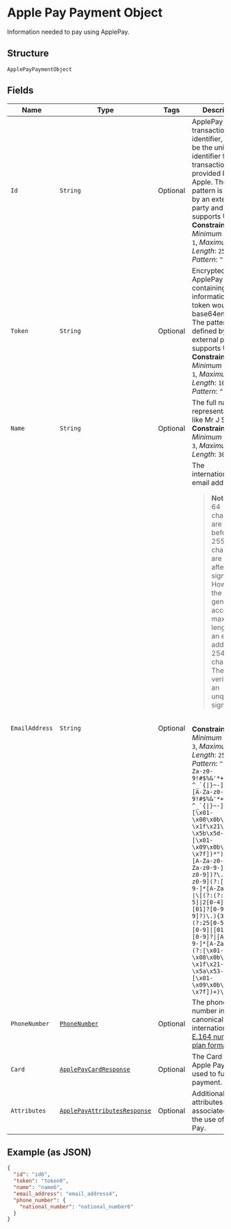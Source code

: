 
# Apple Pay Payment Object

Information needed to pay using ApplePay.

## Structure

`ApplePayPaymentObject`

## Fields

| Name | Type | Tags | Description | Getter | Setter |
|  --- | --- | --- | --- | --- | --- |
| `Id` | `String` | Optional | ApplePay transaction identifier, this will be the unique identifier for this transaction provided by Apple. The pattern is defined by an external party and supports Unicode.<br>**Constraints**: *Minimum Length*: `1`, *Maximum Length*: `250`, *Pattern*: `^.*$` | String getId() | setId(String id) |
| `Token` | `String` | Optional | Encrypted ApplePay token, containing card information. This token would be base64encoded. The pattern is defined by an external party and supports Unicode.<br>**Constraints**: *Minimum Length*: `1`, *Maximum Length*: `10000`, *Pattern*: `^.*$` | String getToken() | setToken(String token) |
| `Name` | `String` | Optional | The full name representation like Mr J Smith.<br>**Constraints**: *Minimum Length*: `3`, *Maximum Length*: `300` | String getName() | setName(String name) |
| `EmailAddress` | `String` | Optional | The internationalized email address.<blockquote><strong>Note:</strong> Up to 64 characters are allowed before and 255 characters are allowed after the <code>@</code> sign. However, the generally accepted maximum length for an email address is 254 characters. The pattern verifies that an unquoted <code>@</code> sign exists.</blockquote><br>**Constraints**: *Minimum Length*: `3`, *Maximum Length*: `254`, *Pattern*: ``^(?:[A-Za-z0-9!#$%&'*+/=?^_`{\|}~-]+(?:\.[A-Za-z0-9!#$%&'*+/=?^_`{\|}~-]+)*\|"(?:[\x01-\x08\x0b\x0c\x0e-\x1f\x21\x23-\x5b\x5d-\x7f]\|\\[\x01-\x09\x0b\x0c\x0e-\x7f])*")@(?:(?:[A-Za-z0-9](?:[A-Za-z0-9-]*[A-Za-z0-9])?\.)+[A-Za-z0-9](?:[A-Za-z0-9-]*[A-Za-z0-9])?\|\[(?:(?:25[0-5]\|2[0-4][0-9]\|[01]?[0-9][0-9]?)\.){3}(?:25[0-5]\|2[0-4][0-9]\|[01]?[0-9][0-9]?\|[A-Za-z0-9-]*[A-Za-z0-9]:(?:[\x01-\x08\x0b\x0c\x0e-\x1f\x21-\x5a\x53-\x7f]\|\\[\x01-\x09\x0b\x0c\x0e-\x7f])+)\])$`` | String getEmailAddress() | setEmailAddress(String emailAddress) |
| `PhoneNumber` | [`PhoneNumber`](../../doc/models/phone-number.md) | Optional | The phone number in its canonical international [E.164 numbering plan format](https://www.itu.int/rec/T-REC-E.164/en). | PhoneNumber getPhoneNumber() | setPhoneNumber(PhoneNumber phoneNumber) |
| `Card` | [`ApplePayCardResponse`](../../doc/models/apple-pay-card-response.md) | Optional | The Card from Apple Pay Wallet used to fund the payment. | ApplePayCardResponse getCard() | setCard(ApplePayCardResponse card) |
| `Attributes` | [`ApplePayAttributesResponse`](../../doc/models/apple-pay-attributes-response.md) | Optional | Additional attributes associated with the use of Apple Pay. | ApplePayAttributesResponse getAttributes() | setAttributes(ApplePayAttributesResponse attributes) |

## Example (as JSON)

```json
{
  "id": "id6",
  "token": "token0",
  "name": "name6",
  "email_address": "email_address4",
  "phone_number": {
    "national_number": "national_number6"
  }
}
```

